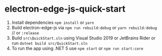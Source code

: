 # electron-edge-js-quick-start

1. Install dependencies `npm install` or `yarn`
2. Build electron-edge-js via `npm run rebuild:debug` or `yarn rebuild:debug` // or `:release`
3. Build `src\QuickStart.sln` using Visual Studio 2019 or JetBrains Rider or run `dotnet build src/QuickStart.sln`
4. To run the app using .NET 5 use `npm start` or `npm run start:core`
